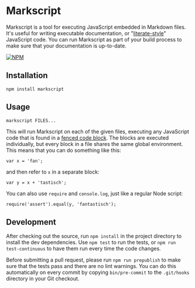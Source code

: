 # Markscript

Markscript is a tool for executing JavaScript embedded in Markdown files. It's
useful for writing executable documentation, or "[literate-style][lp]"
JavaScript code. You can run Markscript as part of your build process to make
sure that your documentation is up-to-date.

[lp]: http://en.wikipedia.org/wiki/Literate_programming

[![NPM](https://nodei.co/npm/markscript.png?compact=true)](https://nodei.co/npm/markscript/)

## Installation

`npm install markscript`

## Usage

`markscript FILES...`

This will run Markscript on each of the given files, executing any JavaScript
code that is found in a [fenced code block](http://spec.commonmark.org/0.12/#fenced-code-blocks).
The blocks are executed individually, but every block in a file shares the
same global environment. This means that you can do something like this:

```
var x = 'fan';
```

and then refer to `x` in a separate block:

```
var y = x + 'tastisch';
```

You can also use `require` and `console.log`, just like a regular Node script:

```
require('assert').equal(y, 'fantastisch');
```

## Development

After checking out the source, run `npm install` in the project directory to
install the dev dependencies. Use `npm test` to run the tests, or
`npm run test-continuous` to have them run every time the code changes.

Before submitting a pull request, please run `npm run prepublish` to make
sure that the tests pass and there are no lint warnings. You can do this
automatically on every commit by copying `bin/pre-commit` to the `.git/hooks`
directory in your Git checkout.
